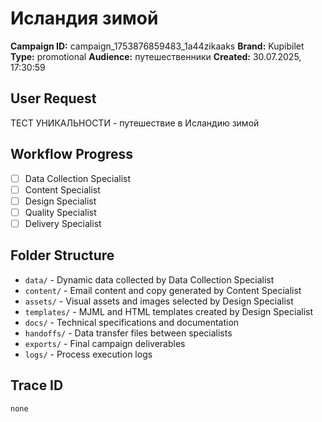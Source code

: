 # Исландия зимой

**Campaign ID:** campaign_1753876859483_1a44zikaaks
**Brand:** Kupibilet
**Type:** promotional
**Audience:** путешественники
**Created:** 30.07.2025, 17:30:59

## User Request
ТЕСТ УНИКАЛЬНОСТИ - путешествие в Исландию зимой

## Workflow Progress
- [ ] Data Collection Specialist
- [ ] Content Specialist  
- [ ] Design Specialist
- [ ] Quality Specialist
- [ ] Delivery Specialist

## Folder Structure

- `data/` - Dynamic data collected by Data Collection Specialist
- `content/` - Email content and copy generated by Content Specialist
- `assets/` - Visual assets and images selected by Design Specialist
- `templates/` - MJML and HTML templates created by Design Specialist
- `docs/` - Technical specifications and documentation
- `handoffs/` - Data transfer files between specialists
- `exports/` - Final campaign deliverables
- `logs/` - Process execution logs

## Trace ID
`none`
